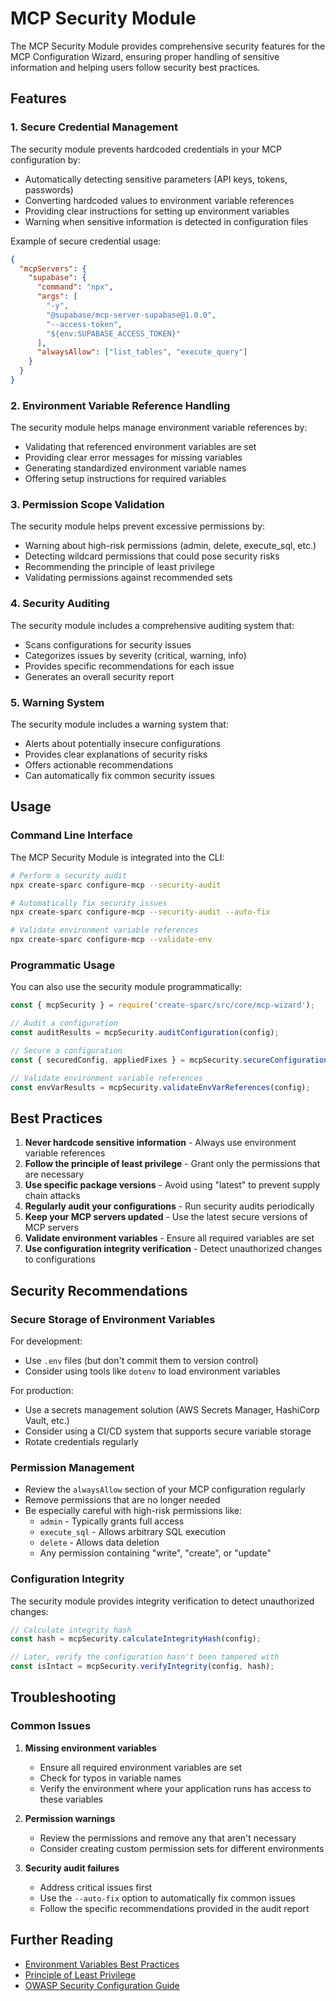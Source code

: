 # MCP Security Module

The MCP Security Module provides comprehensive security features for the MCP Configuration Wizard, ensuring proper handling of sensitive information and helping users follow security best practices.

## Features

### 1. Secure Credential Management

The security module prevents hardcoded credentials in your MCP configuration by:

- Automatically detecting sensitive parameters (API keys, tokens, passwords)
- Converting hardcoded values to environment variable references
- Providing clear instructions for setting up environment variables
- Warning when sensitive information is detected in configuration files

Example of secure credential usage:
```json
{
  "mcpServers": {
    "supabase": {
      "command": "npx",
      "args": [
        "-y",
        "@supabase/mcp-server-supabase@1.0.0",
        "--access-token",
        "${env:SUPABASE_ACCESS_TOKEN}"
      ],
      "alwaysAllow": ["list_tables", "execute_query"]
    }
  }
}
```

### 2. Environment Variable Reference Handling

The security module helps manage environment variable references by:

- Validating that referenced environment variables are set
- Providing clear error messages for missing variables
- Generating standardized environment variable names
- Offering setup instructions for required variables

### 3. Permission Scope Validation

The security module helps prevent excessive permissions by:

- Warning about high-risk permissions (admin, delete, execute_sql, etc.)
- Detecting wildcard permissions that could pose security risks
- Recommending the principle of least privilege
- Validating permissions against recommended sets

### 4. Security Auditing

The security module includes a comprehensive auditing system that:

- Scans configurations for security issues
- Categorizes issues by severity (critical, warning, info)
- Provides specific recommendations for each issue
- Generates an overall security report

### 5. Warning System

The security module includes a warning system that:

- Alerts about potentially insecure configurations
- Provides clear explanations of security risks
- Offers actionable recommendations
- Can automatically fix common security issues

## Usage

### Command Line Interface

The MCP Security Module is integrated into the CLI:

```bash
# Perform a security audit
npx create-sparc configure-mcp --security-audit

# Automatically fix security issues
npx create-sparc configure-mcp --security-audit --auto-fix

# Validate environment variable references
npx create-sparc configure-mcp --validate-env
```

### Programmatic Usage

You can also use the security module programmatically:

```javascript
const { mcpSecurity } = require('create-sparc/src/core/mcp-wizard');

// Audit a configuration
const auditResults = mcpSecurity.auditConfiguration(config);

// Secure a configuration
const { securedConfig, appliedFixes } = mcpSecurity.secureConfiguration(config);

// Validate environment variable references
const envVarResults = mcpSecurity.validateEnvVarReferences(config);
```

## Best Practices

1. **Never hardcode sensitive information** - Always use environment variable references
2. **Follow the principle of least privilege** - Grant only the permissions that are necessary
3. **Use specific package versions** - Avoid using "latest" to prevent supply chain attacks
4. **Regularly audit your configurations** - Run security audits periodically
5. **Keep your MCP servers updated** - Use the latest secure versions of MCP servers
6. **Validate environment variables** - Ensure all required variables are set
7. **Use configuration integrity verification** - Detect unauthorized changes to configurations

## Security Recommendations

### Secure Storage of Environment Variables

For development:
- Use `.env` files (but don't commit them to version control)
- Consider using tools like `dotenv` to load environment variables

For production:
- Use a secrets management solution (AWS Secrets Manager, HashiCorp Vault, etc.)
- Consider using a CI/CD system that supports secure variable storage
- Rotate credentials regularly

### Permission Management

- Review the `alwaysAllow` section of your MCP configuration regularly
- Remove permissions that are no longer needed
- Be especially careful with high-risk permissions like:
  - `admin` - Typically grants full access
  - `execute_sql` - Allows arbitrary SQL execution
  - `delete` - Allows data deletion
  - Any permission containing "write", "create", or "update"

### Configuration Integrity

The security module provides integrity verification to detect unauthorized changes:

```javascript
// Calculate integrity hash
const hash = mcpSecurity.calculateIntegrityHash(config);

// Later, verify the configuration hasn't been tampered with
const isIntact = mcpSecurity.verifyIntegrity(config, hash);
```

## Troubleshooting

### Common Issues

1. **Missing environment variables**
   - Ensure all required environment variables are set
   - Check for typos in variable names
   - Verify the environment where your application runs has access to these variables

2. **Permission warnings**
   - Review the permissions and remove any that aren't necessary
   - Consider creating custom permission sets for different environments

3. **Security audit failures**
   - Address critical issues first
   - Use the `--auto-fix` option to automatically fix common issues
   - Follow the specific recommendations provided in the audit report

## Further Reading

- [Environment Variables Best Practices](https://12factor.net/config)
- [Principle of Least Privilege](https://en.wikipedia.org/wiki/Principle_of_least_privilege)
- [OWASP Security Configuration Guide](https://owasp.org/www-project-web-security-testing-guide/latest/4-Web_Application_Security_Testing/02-Configuration_and_Deployment_Management_Testing/README)